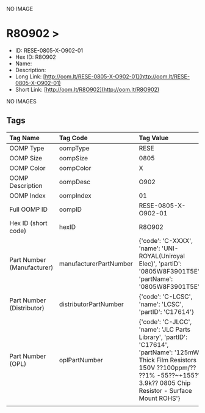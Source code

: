 


  
NO IMAGE  
# R8O902 > 

- ID: RESE-0805-X-O902-01
- Hex ID: R8O902
- Name: 
- Description: 
- Long Link: [http://oom.lt/RESE-0805-X-O902-01](http://oom.lt/RESE-0805-X-O902-01)
- Short Link: [http://oom.lt/R8O902](http://oom.lt/R8O902)
  
NO IMAGES  
## Tags
  

|Tag Name|Tag Code|Tag Value|
| :--- | :--- | :--- |
|OOMP Type|oompType|RESE|
|OOMP Size|oompSize|0805|
|OOMP Color|oompColor|X|
|OOMP Description|oompDesc|O902|
|OOMP Index|oompIndex|01|
|Full OOMP ID|oompID|RESE-0805-X-O902-01|
|Hex ID (short code)|hexID|R8O902|
|Part Number (Manufacturer)|manufacturerPartNumber|{'code': 'C-XXXX', 'name': 'UNI-ROYAL(Uniroyal Elec)', 'partID': '0805W8F3901T5E', 'partName': '0805W8F3901T5E'}|
|Part Number (Distributor)|distributorPartNumber|{'code': 'C-LCSC', 'name': 'LCSC', 'partID': 'C17614'}|
|Part Number (OPL)|oplPartNumber|{'code': 'C-JLCC', 'name': 'JLC Parts Library', 'partID': 'C17614', 'partName': '125mW Thick Film Resistors 150V ??100ppm/?? ??1% -55??~+155?? 3.9k?? 0805  Chip Resistor - Surface Mount ROHS'}|
||||
